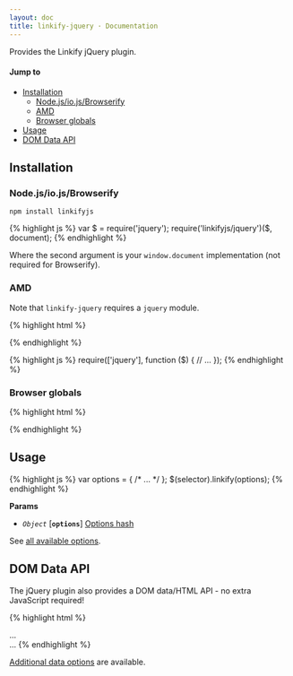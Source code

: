 ```yaml
---
layout: doc
title: linkify-jquery · Documentation
---
```


Provides the Linkify jQuery plugin.

#### Jump to

* [Installation](#installation)
  * [Node.js/io.js/Browserify](#nodejsiojsbrowserify)
  * [AMD](#amd)
  * [Browser globals](#browser-globals)
* [Usage](#usage)
* [DOM Data API](#dom-data-api)

## Installation

### Node.js/io.js/Browserify

```
npm install linkifyjs
```

{% highlight js %}
var $ = require('jquery');
require('linkifyjs/jquery')($, document);
{% endhighlight %}

Where the second argument is your `window.document` implementation (not required for Browserify).

### AMD

Note that `linkify-jquery` requires a `jquery` module.

{% highlight html %}
<script src="jquery.amd.js"></script>
<script src="linkify.amd.js"></script>
<script src="linkify-jquery.amd.js"></script>
{% endhighlight %}

{% highlight js %}
require(['jquery'], function ($) {
  // ...
});
{% endhighlight %}

### Browser globals

{% highlight html %}
<script src="jquery.js"></script>
<script src="linkify.js"></script>
<script src="linkify-jquery.js"></script>
{% endhighlight %}

## Usage

{% highlight js %}
var options = { /* ... */ };
$(selector).linkify(options);
{% endhighlight %}

**Params**

* _`Object`_ [**`options`**] [Options hash](#options)

See [all available options](#options).

## DOM Data API

The jQuery plugin also provides a DOM data/HTML API - no extra JavaScript required!

{% highlight html %}
<!-- Find and linkify all entities in this div -->
<div data-linkify="this">...</div>

<!-- Find and linkify the paragraphs and `#footer` element in the body -->
<body data-linkify="p, #footer">...</body>
{% endhighlight %}

[Additional data options](#options) are available.
